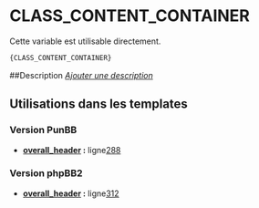 # CLASS_CONTENT_CONTAINER


Cette variable est utilisable directement.

```html
{CLASS_CONTENT_CONTAINER}
```

##Description
[*Ajouter une description*](https://fa-tvars.appspot.com/var/CLASS_CONTENT_CONTAINER)

## Utilisations dans les templates

### Version PunBB
* __[overall_header](../tpl/var/punbb/overall_header.md#readme) :__ ligne[288](../tpl/src/punbb/overall_header.tpl#L288)

### Version phpBB2
* __[overall_header](../tpl/var/subsilver/overall_header.md#readme) :__ ligne[312](../tpl/src/subsilver/overall_header.tpl#L312)